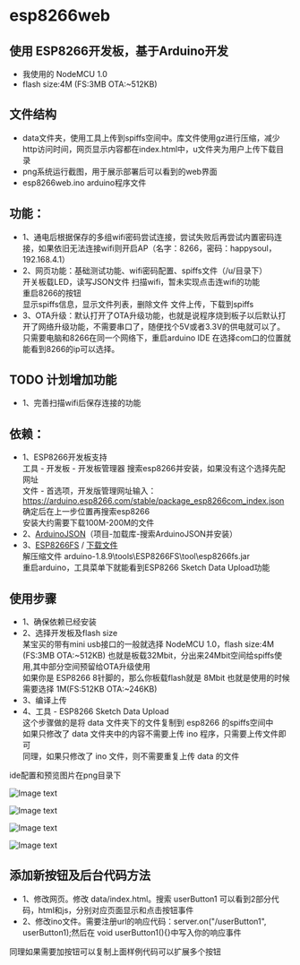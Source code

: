 # esp8266web

## 使用 ESP8266开发板，基于Arduino开发
- 我使用的 NodeMCU 1.0 
- flash size:4M (FS:3MB OTA:~512KB)

## 文件结构
- data文件夹，使用工具上传到spiffs空间中。库文件使用gz进行压缩，减少http访问时间，网页显示内容都在index.html中，u文件夹为用户上传下载目录
- png系统运行截图，用于展示部署后可以看到的web界面
- esp8266web.ino arduino程序文件

## 功能：
- 1、通电后根据保存的多组wifi密码尝试连接，尝试失败后再尝试内置密码连接，如果依旧无法连接wifi则开启AP（名字：8266，密码：happysoul，192.168.4.1）
- 2、网页功能：基础测试功能、wifi密码配置、spiffs文件（/u/目录下）<br>
	开关板载LED，读写JSON文件
	扫描wifi，暂未实现点击连wifi的功能<br>
	重启8266的按钮<br>
	显示spiffs信息，显示文件列表，删除文件
	文件上传，下载到spiffs
- 3、OTA升级：默认打开了OTA升级功能，也就是说程序烧到板子以后默认打开了网络升级功能，不需要串口了，随便找个5V或者3.3V的供电就可以了。<br>
	只需要电脑和8266在同一个网络下，重启arduino IDE 在选择com口的位置就能看到8266的ip可以选择。

## TODO	计划增加功能
- 1、完善扫描wifi后保存连接的功能

## 依赖：
- 1、ESP8266开发板支持<br>
	工具 - 开发板 - 开发板管理器 搜索esp8266并安装，如果没有这个选择先配网址<br>
	文件 - 首选项，开发版管理网址输入：https://arduino.esp8266.com/stable/package_esp8266com_index.json 确定后在上一步位置再搜索esp8266<br>
	安装大约需要下载100M-200M的文件<br>
- 2、[ArduinoJSON](https://github.com/bblanchon/ArduinoJson)（项目-加载库-搜索ArduinoJSON并安装）
- 3、[ESP8266FS](https://github.com/esp8266/arduino-esp8266fs-plugin)  / [下载文件](https://github.com/esp8266/arduino-esp8266fs-plugin/releases/download/0.5.0/ESP8266FS-0.5.0.zip)<br>
	解压缩文件 arduino-1.8.9\tools\ESP8266FS\tool\esp8266fs.jar<br>
	重启arduino，工具菜单下就能看到ESP8266 Sketch Data Upload功能<br>
	
## 使用步骤
- 1、确保依赖已经安装
- 2、选择开发板及flash size<br>
	某宝买的带有mini usb接口的一般就选择 NodeMCU 1.0，flash size:4M (FS:3MB OTA:~512KB) 也就是板载32Mbit，分出来24Mbit空间给spiffs使用,其中部分空间预留给OTA升级使用<br>
	如果你是 ESP8266 8针脚的，那么你板载flash就是 8Mbit 也就是使用的时候需要选择 1M(FS:512KB OTA:~246KB)<br>
- 3、编译上传
- 4、工具 - ESP8266 Sketch Data Upload<br>
	这个步骤做的是将 data 文件夹下的文件复制到 esp8266 的spiffs空间中<br>
	如果只修改了 data 文件夹中的内容不需要上传 ino 程序，只需要上传文件即可<br>
	同理，如果只修改了 ino 文件，则不需要重复上传 data 的文件<br>

ide配置和预览图片在png目录下

![Image text](https://gitee.com/happysoul/esp8266web/raw/master/png/ide.png)

![Image text](https://gitee.com/happysoul/esp8266web/raw/master/png/01.png)

![Image text](https://gitee.com/happysoul/esp8266web/raw/master/png/02.png)

![Image text](https://gitee.com/happysoul/esp8266web/raw/master/png/03.png)


## 添加新按钮及后台代码方法

- 1、修改网页。修改 data/index.html。搜索 userButton1 可以看到2部分代码，html和js，分别对应页面显示和点击按钮事件
- 2、修改ino文件。需要注册url的响应代码：server.on("/userButton1", userButton1);然后在 void userButton1(){}中写入你的响应事件

同理如果需要加按钮可以复制上面样例代码可以扩展多个按钮